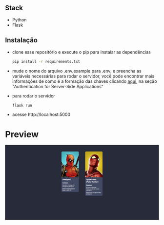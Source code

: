 ## Stack

- Python
- Flask

## Instalação

- clone esse repositório e execute o pip para instalar as dependências

  ```bash
  pip install -r requirements.txt
  ```

- mude o nome do arquivo .env.example para .env, e preencha as variáveis necessárias para rodar o servidor, você pode encontrar mais informações de como é a formação das chaves clicando [aqui](https://developer.marvel.com/documentation/authorization), na seção "Authentication for Server-Side Applications"

- para rodar o servidor

  ```bash
  flask run
  ```

- acesse http://localhost:5000

# Preview

![Preview](img/preview.png)
